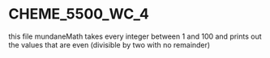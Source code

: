 # CHEME_5500_WC_4
this file mundaneMath takes every integer between 1 and 100 and prints out the values that are even (divisible by two with no remainder)